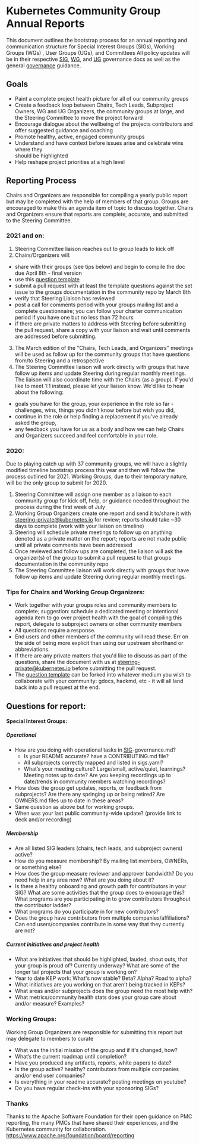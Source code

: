 # Kubernetes Community Group Annual Reports

This document outlines the bootstrap process for an annual reporting and
communication structure for Special Interest Groups (SIGs), Working Groups (WGs)
, User Groups (UGs), and Committees
All policy updates will be in their respective [SIG], [WG], and [UG]
 governance docs as well as the general [governance] guidance.

## Goals
- Paint a complete project health picture for all of our community groups
- Create a feedback loop between Chairs, Tech Leads, Subproject Owners, WG and
UG Organizers, the community groups at large, and the Steering
Committee to move the project forward  
- Encourage dialogue about the wellbeing of the projects contributors and offer
suggested guidance and coaching
- Promote healthy, active, engaged community groups  
- Understand and have context before issues arise and celebrate wins where they  
should be highlighted  
- Help reshape project priorities at a high level

## Reporting Process  

Chairs and Organizers are responsible for compiling a yearly public report but
may be completed with the help of members of that group. Groups are encouraged
to make this an agenda item of topic to discuss together. Chairs and Organizers
ensure that reports are complete, accurate, and submitted to the Steering
Committee.

### 2021 and on:
1. Steering Committee liaison reaches out to group leads to kick off
2. Chairs/Organizers will:
  - share with their groups (see tips below) and begin to 
compile the doc due April 8th - final version
  - use this [question template]
  - submit a pull request with at least the template questions against the set 
  issue to the groups documentation in the community repo by March 8th
  - verify that Steering Liaison has reviewed
  - post a call for comments period with your groups mailing list and a complete 
  questionnaire; you can follow your charter communication period if you have
  one but no less than 72 hours 
  - if there are private matters to address with Steering before submitting the 
pull request, share a copy with your liaison and wait until comments are
addressed before submitting.
3. The March edition of the "Chairs, Tech Leads, and Organizers" meetings will 
be used as follow up for the community groups that have questions from/to 
Steering and a retrospective
4. The Steering Committee liaison will work directly with groups that have 
follow up items and update Steering during regular monthly meetings. The liaison
will also coordinate time with the Chairs (as a group). If you'd like to meet 
1:1 instead, please let your liaison know.
We'd like to hear about the following:  
  - goals you have for the group, your experience in the role so far - 
  challenges, wins, things you didn’t know before but wish you did, 
  - continue in the role or help finding a replacement if you've already asked 
  the group, 
  - any feedback you have for us as a body and how we can help Chairs and 
Organizers succeed and feel comfortable in your role. 

### 2020:
Due to playing catch up with 37 community groups, we will have a slightly
modified timeline bootstrap process this year and then will follow the process
outlined for 2021. Working Groups, due to their temporary nature, will be the 
only group to submit for 2020.   

1. Steering Committee will assign one member as a liaison to each community 
group for kick off, help, or guidance needed throughout the process during the 
first week of July
2. Working Group Organizers create one report and send it to/share it with 
steering-private@kubernetes.io for review; reports should take ~30 days to 
complete (work with your liaison on timeline)
3. Steering will schedule private meetings to follow up on anything denoted as
a private matter on the report; reports are not made public until all private
comments have been addressed
4. Once reviewed and follow ups are completed, the liaison will ask the 
organizer(s) of the group to submit a pull request to that groups documentation 
in the community repo
5. The Steering Committee liaison will work directly with groups that have 
follow up items and update Steering during regular monthly meetings. 

### Tips for Chairs and Working Group Organizers:      
- Work together with your groups roles and community members to complete;
suggestion: schedule a dedicated meeting or intentional agenda item to go over 
project health with the goal of compiling this report, delegate to subproject
owners or other community members
- All questions require a response. 
- End users and other members of the community will read these. Err on the side
of being more explicit than using our upstream shorthand or abbreviations. 
- If there are any private matters that you'd like to discuss as part of the
questions, share the document with us at steering-private@kubernetes.io before 
submitting the pull request. 
- The [question template] can be forked into whatever medium you wish to
collaborate with your community: gdocs, hackmd, etc - it will all land back into
a pull request at the end. 

## Questions for report:

#### Special Interest Groups:
##### Operational 
- How are you doing with operational tasks in [SIG]-governance.md?
  - Is your README accurate? have a CONTRIBUTING.md file?
  - All subprojects correctly mapped and listed in sigs.yaml?
  - What’s your meeting culture? Large/small, active/quiet, learnings? Meeting 
  notes up to date? Are you keeping recordings up to date/trends in community 
  members watching recordings?
- How does the group get updates, reports, or feedback from subprojects? Are 
there any springing up or being retired? Are OWNERS.md files up to date in these
 areas?
- Same question as above but for working groups.
- When was your last public community-wide update? (provide link to deck and/or
 recording)

##### Membership
- Are all listed SIG leaders (chairs, tech leads, and subproject owners) active?
- How do you measure membership? By mailing list members, OWNERs, or something
else?
- How does the group measure reviewer and approver bandwidth? Do you need help
in any area now? What are you doing about it?
- Is there a healthy onboarding and growth path for contributors in your SIG?
What are some activities that the group does to encourage this? What programs
are you participating in to grow contributors throughout the contributor ladder?
- What programs do you participate in for new contributors?
- Does the group have contributors from multiple companies/affiliations? Can end
 users/companies contribute in some way that they currently are not?

##### Current initiatives and project health
- What are initiatives that should be highlighted, lauded, shout outs, that
your group is proud of? Currently underway? What are some of the longer tail
projects that your group is working on?
- Year to date KEP work: What's now stable? Beta? Alpha? Road to alpha?
- What initiatives are you working on that aren't being tracked in KEPs?
- What areas and/or subprojects does the group need the most help with?
- What metrics/community health stats does your group care about and/or measure?
Examples?     

### Working Groups:
Working Group Organizers are responsible for submitting this report but may
delegate to members to curate  
- What was the initial mission of the group and if it's changed, how?
- What’s the current roadmap until completion?
- Have you produced any artifacts, reports, white papers to date?
- Is the group active? healthy? contributors from multiple companies and/or end
user companies?
- Is everything in your readme accurate? posting meetings on youtube?
- Do you have regular check-ins with your sponsoring SIGs?


### Thanks   
Thanks to the Apache Software Foundation for their open guidance on PMC 
reporting, the many PMCs that have shared their experiences, and the Kubernetes
community for collaboration.
https://www.apache.org/foundation/board/reporting


[SIG]: https://git.k8s.io/community/committee-steering/governance/sig-governance.md
[WG]: https://git.k8s.io/community/committee-steering/governance/wg-governance.md
[UG]: https://git.k8s.io/community/committee-steering/governance/ug-governance.md
[governance]: https://git.k8s.io/community/governance.md
[question template]: https://docs.google.com/document/d/1HeABRzhgF9NNpM0xGKLDhhc6bRfQuulsIsb59AjyS9M/edit#
